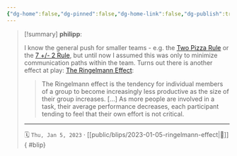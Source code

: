 ```yaml
---
{"dg-home":false,"dg-pinned":false,"dg-home-link":false,"dg-publish":true,"type":"blip","created-date":"2023-01-05T00:00:00","disabled rules":["yaml-title","yaml-title-alias","file-name-heading"],"title":"philipp @ 2023-01-05","dg-permalink":"2023/01/05/ringelmann-effect/","updated-date":"2025-04-30T22:27:37","dg-path":"blips/2023-01-05-ringelmann-effect.md","permalink":"/2023/01/05/ringelmann-effect/","dgPassFrontmatter":true,"created":"2023-01-05T00:00:00","updated":"2025-04-30T22:27:37"}
---
```


> [!summary] **philipp**:
>
> I know the general push for smaller teams - e.g. the [Two Pizza Rule](https://www.techtarget.com/whatis/definition/two-pizza-rule) or the [7 +/- 2 Rule](https://en.wikipedia.org/wiki/The_Magical_Number_Seven,_Plus_or_Minus_Two), but until now I assumed this was only to minimize communication paths within the team. Turns out there is another effect at play: [The Ringelmann Effect](https://en.m.wikipedia.org/wiki/Ringelmann_effect):
>
> > The Ringelmann effect is the tendency for individual members of a group to become increasingly less productive as the size of their group increases. [...] As more people are involved in a task, their average performance decreases, each participant tending to feel that their own effort is not critical.
> - - -
>
> 🗓️ `Thu, Jan 5, 2023` · [[public/blips/2023-01-05-ringelmann-effect\|🔗]]
{ #blip}


